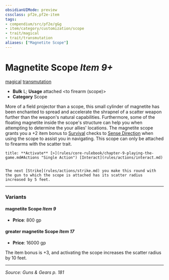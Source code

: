 ```yaml
---
obsidianUIMode: preview
cssclass: pf2e,pf2e-item
tags:
- compendium/src/pf2e/g&g
- item/category/customization/scope
- trait/magical
- trait/transmutation
aliases: ["Magnetite Scope"]
---
```

# Magnetite Scope *Item 9+*  
[magical](rules/traits/magical.md "Magical Item Trait")  [transmutation](rules/traits/transmutation.md "Transmutation School Trait")  

- **Bulk** L; **Usage** attached <to firearm (scope)>
- **Category** Scope

More of a field projector than a scope, this small cylinder of magnetite has been enchanted to spread and accelerate the shrapnel of a scatter weapon further than the weapon's natural capabilities. Furthermore, some of the floating magnetite inside the scope's structure can help you when attempting to determine the your allies' locations. The magnetite scope grants you a +2 item bonus to [Survival](compendium/skills.md#Survival) checks to [Sense Direction](rules/actions/sense-direction.md) when using the scope to assist you in navigating. This scope can only be attached to firearms with the scatter trait.

```ad-embed-ability
title: **Activate** [>](rules/core-rulebook/chapter-9-playing-the-game.md#Actions "Single Action") [Interact](rules/actions/interact.md)


The next [Strike](rules/actions/strike.md) you make this round with the gun to which the scope is attached has its scatter radius increased by 5 feet.
```

---

### Variants

#### magnetite Scope *Item 9*

- **Price**: 800 gp

#### greater magnetite Scope *Item 17*

- **Price**: 16000 gp

The item bonus is +3, and activating the scope increases the scatter radius by 10 feet.

---
*Source: Guns & Gears p. 181*